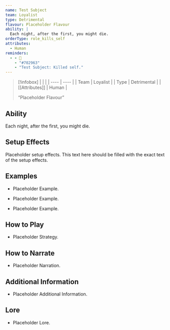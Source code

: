 ```yaml
---
name: Test Subject
team: Loyalist
type: Detrimental
flavour: Placeholder Flavour
ability: |
  Each night, after the first, you might die.
orderType: role_kills_self
attributes:
  - Human
reminders:
  - - 🧪
    - "#702963"
    - "Test Subject: Killed self."
---
```

> [!infobox]
> |  |  |
> | ---- | ---- |
> | Team | Loyalist |
> | Type | Detrimental |
> | [[Attributes]] | Human |
> 
>  “Placeholder Flavour”

## Ability
Each night, after the first, you might die.

## Setup Effects
Placeholder setup effects. This text here should be filled with the exact text of the setup effects.

## Examples
- Placeholder Example.

- Placeholder Example.

- Placeholder Example.

## How to Play
- Placeholder Strategy.

## How to Narrate
- Placeholder Narration.

## Additional Information
- Placeholder Additional Information.

## Lore
- Placeholder Lore.